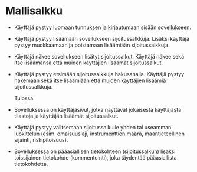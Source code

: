 # Mallisalkku


* Käyttäjä pystyy luomaan tunnuksen ja kirjautumaan sisään sovellukseen.
* Käyttäjä pystyy lisäämään sovellukseen sijoitussalkkuja. Lisäksi käyttäjä pystyy muokkaamaan ja poistamaan lisäämiään sijoitussalkkuja.
* Käyttäjä näkee sovellukseen lisätyt sijoitussalkut. Käyttäjä näkee sekä itse lisäämänsä että muiden käyttäjien lisäämät sijoitussalkut.
* Käyttäjä pystyy etsimään sijoitussalkkuja hakusanalla. Käyttäjä pystyy hakemaan sekä itse lisäämiään että muiden käyttäjien lisäämiä sijoitussalkkuja.

  Tulossa:
* Sovelluksessa on käyttäjäsivut, jotka näyttävät jokaisesta käyttäjästä tilastoja ja käyttäjän lisäämät sijoitussalkut.
* Käyttäjä pystyy valitsemaan sijoitussalkulle yhden tai useamman luokittelun (esim. omaisuuslaji, instrumenttien määrä, maantieteellinen sijainti, riskipitoisuus).
* Sovelluksessa on pääasiallisen tietokohteen (sijoitussalkun) lisäksi toissijainen tietokohde (kommentointi), joka täydentää pääasiallista tietokohdetta.
